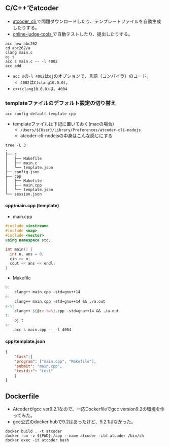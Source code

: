 ## C/C++でatcoder

- [ atcoder_cli ](https://github.com/Tatamo/atcoder-cli)で問題ダウンロードしたり、テンプレートファイルを自動生成したりする。
- [ online-judge-tools ](https://github.com/online-judge-tools/oj)で自動テストしたり、提出したりする。

```shell
acc new abc262
cd abc262/a
clang main.c
oj t
acc s main.c -- -l 4002
acc add
```

- `acc s`の`-l 4002`は`oj`のオプションで、言語（コンパイラ）のコード。
  - `4002`は`C(clang10.0.0)`。
- `c++(clang10.0.0)`は、`4004`

### templateファイルのデフォルト設定の切り替え

```shell
acc config default-template cpp
```

- templateファイルは下記に置いておく(macの場合)
  - `/Users/${User}/Library/Preferences/atcoder-cli-nodejs`
  - atcoder-cli-nodejsの中身はこんな感じにする

```shell
tree -L 3
.
├── c
│   ├── Makefile
│   ├── main.c
│   └── template.json
├── config.json
├── cpp
│   ├── Makefile
│   ├── main.cpp
│   └── template.json
└── session.json
```

#### cpp/main.cpp (template)

- main.cpp

```cpp
#include <iostream>
#include <map>
#include <vector>
using namespace std;

int main() {
  int n, ans = 0;
  cin >> n;
  cout << ans << endl;
}
```

- Makefile

```Makefile
b:
	clang++ main.cpp -std=gnu++14
e:
	clang++ main.cpp -std=gnu++14 && ./a.out
e-%:
	clang++ ${@:e-%=%}.cpp -std=gnu++14 && ./a.out
t:
	oj t
s:
	acc s main.cpp -- -l 4004
```

#### cpp/template.json

```json
{
    "task":{
    "program": ["main.cpp", "Makefile"],
    "submit": "main.cpp", 
    "testdir": "test"   
    }
}
```


## Dockerfile

- Atcoderがgcc ver9.2.1なので、一応Dockerfileでgcc version9.2の環境を作ってみた。
- gcc公式のdocker hubで9.2はあったけど、9.2.1はなかった。

```shell
docker build . -t atcoder
docker run -v ${PWD}:/app --name atcoder -itd atcoder /bin/sh
docker exec -it atcoder bash
```
